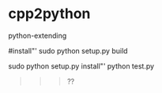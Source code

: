 # cpp2python
python-extending


#install"'
sudo python setup.py build

sudo python setup.py install"'
python test.py
>>> ??
